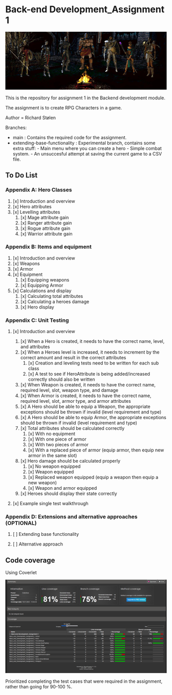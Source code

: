 # Back-end Development_Assignment 1


![alt text](assignment1_character_selection_screen.png "Character selection screen")

This is the repository for assignment 1 in the Backend development module.

The assignment is to create RPG Characters in a game.

Author = Richard Stølen

Branches:
- main : Contains the required code for the assignment. 
- extending-base-functionality : Experimental branch, contains some extra stuff:
                                    - Main menu where you can create a hero
                                    - Simple combat system.
                                    - An unsuccesful attempt at saving the current game to a CSV file.


## To Do List 

### Appendix A: Hero Classes
1. [x] Introduction and overview
2. [x] Hero attributes
3. [x] Levelling attributes
   1. [x] Mage attribute gain
   2. [x] Ranger attribute gain
   3. [x] Rogue attribute gain
   4. [x] Warrior attribute gain

### Appendix B: Items and equipment
1. [x] Introduction and overview
2. [x] Weapons
3. [x] Armor
4. [x] Equipment
   1. [x] Equipping weapons
   2. [x] Equipping Armor
5. [x] Calculations and display
   1. [x] Calculating total attributes
   2. [x] Calculating a heroes damage
   3. [x] Hero display

### Appendix C: Unit Testing

1. [x] Introduction and overview
      1. [x] When a Hero is created, it needs to have the correct name, level, and attributes
      2. [x] When a Heroes level is increased, it needs to increment by the correct amount and result in the correct attributes
         1. [x] Creation and leveling tests need to be written for each sub class
         2. [x] A test to see if HeroAttribute is being added/increased correctly should also be written
      3. [x] When Weapon is created, it needs to have the correct name, required level, slot, weapon type, and damage
      4. [x] When Armor is created, it needs to have the correct name, required level, slot, armor type, and armor attributes
      5. [x] A Hero should be able to equip a Weapon, the appropriate exceptions should be thrown if invalid (level requirement and type)
      6. [x] A Hero should be able to equip Armor, the appropriate exceptions should be thrown if invalid (level requirement and type)
      7. [x] Total attributes should be calculated correctly
         1. [x] With no equipment
         2. [x] With one piece of armor
         3. [x] With two pieces of armor
         4. [x] With a replaced piece of armor (equip armor, then equip new armor in the same slot)
      8. [x] Hero damage should be calculated properly
         1. [x] No weapon equipped
         2. [x] Weapon equipped
         3. [x] Replaced weapon equipped (equip a weapon then equip a new weapon)
         4. [x] Weapon and armor equipped
      9. [x] Heroes should display their state correctly

2. [x] Example single test walkthrough


### Appendix D: Extensions and alternative approaches (OPTIONAL)

1. [ ] Extending base functionality

2. [ ] Alternative approach


## Code coverage

Using Coverlet

![alt text](codecoveragesummary.png "Code coverage")

Prioritized completing the test cases that were required in the assignment, rather than going for 90-100 %.
